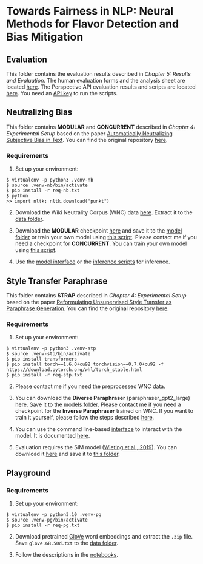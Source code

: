 # Towards Fairness in NLP: Neural Methods for Flavor Detection and Bias Mitigation

## Evaluation
This folder contains the evaluation results described in _Chapter 5: Results and Evaluation_. The human evaluation forms and the analysis sheet are located [here](https://drive.google.com/drive/folders/1JzKLK7a0VTdmGSNNTdqMW4oy8R1lKEAg?usp=sharing).
The Perspective API evaluation results and scripts are located [here](evaluation/perspective_api/). You need an [API key](https://developers.perspectiveapi.com/s/docs-enable-the-api) to run the scripts.

## Neutralizing Bias
This folder contains __MODULAR__ and __CONCURRENT__ described in _Chapter 4: Experimental Setup_ based on the paper [Automatically Neutralizing Subjective Bias in Text](https://arxiv.org/abs/1911.09709). You can find the original repository [here](https://github.com/rpryzant/neutralizing-bias).

### Requirements
1. Set up your environment:
```
$ virtualenv -p python3 .venv-nb
$ source .venv-nb/bin/activate
$ pip install -r req-nb.txt
$ python
>> import nltk; nltk.download("punkt")
```
2. Download the Wiki Neutrality Corpus (WNC) data [here](http://nlp.stanford.edu/projects/bias/bias_data.zip). Extract it to the [data folder](neutralizing-bias/data/).

3. Download the __MODULAR__ checkpoint [here](https://nlp.stanford.edu/projects/bias/model.ckpt) and save it to the [model folder](neutralizing-bias/models/) or train your own model using [this script](neutralizing-bias/joint/train_modular.sh). Please contact me if you need a checkpoint for __CONCURRENT__. You can train your own model using [this script](neutralizing-bias/seq2seq/train_concurrent.sh).

4. Use the [model interface](neutralizing-bias/interface.ipynb) or the [inference scripts](neutralizing-bias/inference/) for inference.

## Style Transfer Paraphrase
This folder contains __STRAP__ described in _Chapter 4: Experimental Setup_ based on the paper [Reformulating Unsupervised Style Transfer as Paraphrase Generation](https://arxiv.org/abs/2010.05700). You can find the original repository [here](https://github.com/martiansideofthemoon/style-transfer-paraphrase).

### Requirements
1. Set up your environment:
```
$ virtualenv -p python3 .venv-stp
$ source .venv-stp/bin/activate
$ pip install transformers
$ pip install torch==1.6.0+cu92 torchvision==0.7.0+cu92 -f https://download.pytorch.org/whl/torch_stable.html
$ pip install -r req-stp.txt
```

2. Please contact me if you need the preprocessed WNC data.

3. You can download the __Diverse Paraphraser__ (paraphraser_gpt2_large) [here](https://drive.google.com/drive/folders/12ImHH2kJKw1Vs3rDUSRytP3DZYcHdsZw?usp=sharing). Save it to the [models folder](style-transfer-paraphrase/models/). Please contact me if you need a checkpoint for the __Inverse Paraphraser__ trained on WNC. If you want to train it yourself, please follow the steps described [here](https://github.com/martiansideofthemoon/style-transfer-paraphrase#custom-datasets).

4. You can use the command line-based [interface](style-transfer-paraphrase/interface.py) to interact with the model. It is documented [here](https://github.com/martiansideofthemoon/style-transfer-paraphrase/blob/master/README_terminal_demo.md#paraphrase-model-demo).

5. Evaluation requires the SIM model ([Wieting et al., 2019](https://www.aclweb.org/anthology/P19-1427/)). You can download it [here](https://drive.google.com/drive/folders/12ImHH2kJKw1Vs3rDUSRytP3DZYcHdsZw?usp=sharing) and save it to [this folder](style-transfer-paraphrase/style_paraphrase/evaluation/similarity/).


## Playground
### Requirements
1. Set up your environment:
```
$ virtualenv -p python3.10 .venv-pg
$ source .venv-pg/bin/activate
$ pip install -r req-pg.txt
```

2. Download pretrained [GloVe](https://nlp.stanford.edu/data/glove.6B.zip) word embeddings and extract the `.zip` file. Save `glove.6B.50d.txt` to the [data folder](playground/data/).

3. Follow the descriptions in the [notebooks](playground).
